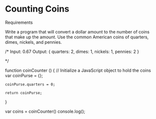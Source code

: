 # Counting Coins

Requirements

Write a program that will convert a dollar amount to the number of coins that make up the amount. Use the common American coins of quarters, dimes, nickels, and pennies.

  /*
    Input: 0.67
    Output:
    {
      quarters: 2,
      dimes: 1,
      nickels: 1,
      pennies: 2
    }

  */

  function coinCounter () {
    // Initialize a JavaScript object to hold the coins
    var coinPurse = {};
    
    coinPurse.quarters = 0;

    return coinPurse;
  }

  var coins = coinCounter()
  console.log();